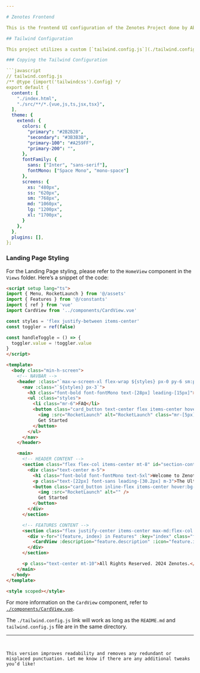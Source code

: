 ```yaml
---

# Zenotes Frontend

This is the frontend UI configuration of the Zenotes Project done by Abdiel Wilson and the rest of Team Zenote.

## Tailwind Configuration

This project utilizes a custom [`tailwind.config.js`](./tailwind.config.js) file to manage Tailwind CSS configurations. This configuration file defines custom themes, colors, spacing, and responsive breakpoints used throughout the project.

### Copying the Tailwind Configuration

```javascript
// tailwind.config.js
/** @type {import('tailwindcss').Config} */
export default {
  content: [
    "./index.html",
    "./src/**/*.{vue,js,ts,jsx,tsx}",
  ],
  theme: {
    extend: {
      colors: {
        "primary": "#2B2B2B",
        "secondary": "#3B3B3B",
        "primary-100": "#A259FF",
        "primary-200": "",
      },
      fontFamily: {
        sans: ["Inter", "sans-serif"],
        fontMono: ["Space Mono", "mono-space"]
      },
      screens: {
        xs: "480px",
        ss: "620px",
        sm: "768px",
        md: "1060px",
        lg: "1200px",
        xl: "1700px",
      }
    },
  },
  plugins: [],
};
```

### Landing Page Styling

For the Landing Page styling, please refer to the `HomeView` component in the `Views` folder. Here’s a snippet of the code:

```html
<script setup lang="ts">
import { Menu, RocketLaunch } from '@/assets'
import { Features } from '@/constants'
import { ref } from 'vue'
import CardView from '../components/CardView.vue'

const styles = 'flex justify-between items-center'
const toggler = ref(false)

const handleToggle = () => {
  toggler.value = !toggler.value
}
</script>

<template>
  <body class="min-h-screen">
    <!-- NAVBAR -->
    <header :class="`max-w-screen-xl flex-wrap ${styles} px-0 py-6 sm:px-5`">
      <nav :class="`${styles} px-3`">
        <h3 class="font-bold font-fontMono text-[28px] leading-[15px]">ZENOTES</h3>
        <ul :class="styles">
          <li class="mr-6">FAQ</li>
          <button class="card_button text-center flex items-center hover:bg-purple-600">
            <img :src="RocketLaunch" alt="RocketLaunch" class="mr-[5px]" />
            Get Started
          </button>
        </ul>
      </nav>
    </header>

    <main>
      <!-- HEADER CONTENT -->
      <section class="flex flex-col items-center mt-8" id="section-content">
        <div class="text-center m-5">
          <h1 class="font-bold font-fontMono text-5xl">Welcome to Zenotes</h1>
          <p class="text-[22px] font-sans leading-[30.2px] m-3">The Ultimate Classroom Companion</p>
          <button class="card_button inline-flex items-center hover:bg-purple-600 focus:ring-4">
            <img :src="RocketLaunch" alt="" />
            Get Started
          </button>
        </div>
      </section>

      <!-- FEATURES CONTENT -->
      <section class="flex justify-center items-center max-md:flex-col gap-[20px]">
        <div v-for="(feature, index) in Features" :key="index" class="flex items-center max-md:mb-3">
          <CardView :description="feature.description" :icon="feature.icons" :title="feature.title" :id="feature.title + index" />
        </div>
      </section>

      <p class="text-center mt-10">All Rights Reserved. 2024 Zenotes.</p>
    </main>
  </body>
</template>

<style scoped></style>
```

For more information on the `CardView` component, refer to [`./components/CardView.vue`](./components/CardView.vue).

The `./tailwind.config.js` link will work as long as the `README.md` and `tailwind.config.js` file are in the same directory.

---
```


This version improves readability and removes any redundant or misplaced punctuation. Let me know if there are any additional tweaks you’d like!
